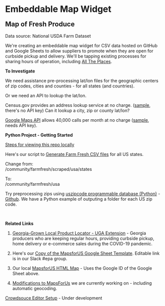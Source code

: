 <h1 class="h1-home">Embeddable Map Widget</h1>
<h2 style="margin-top:0px">Map of Fresh Produce</h2>

Data source: National USDA Farm Dataset  

We're creating an embeddable map widget for CSV data hosted on GitHub and Google Sheets to allow suppliers to promote when they are open for curbside pickup and&nbsp;delivery. We'll be tapping existing processes for sharing hours of operation, including [All&nbsp;The&nbsp;Places](https://www.alltheplaces.xyz/).





<b>To Investigate</b>  

We need assistance pre-processing lat/lon files for the geographic centers of zip codes, cities and counties - for all states (and countries).  

Or we need an API to lookup the lat/lon. 

Census.gov provides an address lookup service at no charge. ([sample](https://geocoding.geo.census.gov/geocoder/locations/onelineaddress?address=225%20North%20Ave%20Atlanta&benchmark=9&format=json), there's no API key) 
Can it lookup a city, zip or county lat/lon?  

[Google Maps API](https://developers.google.com/maps/documentation/geocoding/start) allows 40,000 calls per month at no charge ([sample](https://maps.googleapis.com/maps/api/geocode/json?address=1600+Amphitheatre+Parkway,+Mountain+View,+CA&key=YOUR_API_KEY), needs API key).


<b>Python Project - Getting Started</b>

[Steps for viewing this repo locally](../../start/markdown/)  

Here's our script to [Generate Farm Fresh CSV files](../../farmfresh) for all US states.  

Change from:  
/community/farmfresh/scraped/usa/states  

To:  
/community/farmfresh/usa

Try preprocessing zips using [uszipcode programmable database (Python)](https://uszipcode.readthedocs.io/01-Tutorial/index.html) - [Github](https://github.com/MacHu-GWU/uszipcode-project).  We have a Python example of outputing a folder for each US zip code.  

<br>

<b>Related Links</b> 

1. [Georgia-Grown Local Product Locator - UGA Extension](https://extension.uga.edu/ag-products-connection.html) - Georgia producers who are keeping regular hours, providing curbside pickup, home delivery or e-commerce sales during the COVID-19 pandemic.  

1. Here's our [Copy of the MapsforUS Google Sheet Template](https://docs.google.com/spreadsheets/d/e/2PACX-1vTnKsfPX1qpGjWlXLZEu-u_buC3Di-MRnUGxh7KrbR4Jo_6tSMZipnDbLNdD9S-UHReRO6Z0YbYxG1G/pubhtml). 
Editable link is in our Slack #epa group.

1. Our local [MapsforUS HTML Map](../mapsforus/sample.html) - Uses the Google ID of the Google Sheet above. 

1. [Modifications to MapsForUs](../mapsforus) we are currently working on - including automatic geocoding.  



[Crowdsouce Editor Setup](../../../crowdsource) - Under development  

<!--
1. [Embed version](embed.html)<br>- Add D3 circles when map points exceed 1,000.<br>- Add Leaflet marker clusters when map points exceed 2,000 records.<br>-Trigger lower map to zoom to the location of the map point clicked on upper map.  
-->
<br>